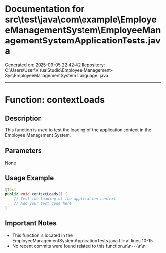 # Documentation for src\test\java\com\example\EmployeeManagementSystem\EmployeeManagementSystemApplicationTests.java

Generated on: 2025-09-05 22:42:42
Repository: C:\Users\User\VisualStudio\Employee-Management-Sys\EmployeeManagementSystem
Language: java

---

# Function: contextLoads

## Description
This function is used to test the loading of the application context in the Employee Management System.

## Parameters
None

## Usage Example
```java
@Test
public void contextLoads() {
    // Test the loading of the application context
    // Add your test code here
}
```

## Important Notes
- This function is located in the EmployeeManagementSystemApplicationTests.java file at lines 10-15.
- No recent commits were found related to this function.\n\n---\n\n